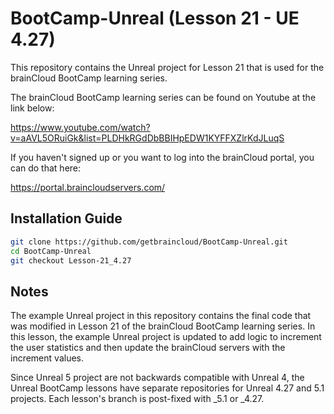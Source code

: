 # BootCamp-Unreal (Lesson 21 - UE 4.27)

This repository contains the Unreal project for Lesson 21 that is used for the brainCloud BootCamp learning series.

The brainCloud BootCamp learning series can be found on Youtube at the link below:

https://www.youtube.com/watch?v=aAVL5ORuiGk&list=PLDHkRGdDbBBIHpEDW1KYFFXZlrKdJLuqS


If you haven't signed up or you want to log into the brainCloud portal, you can do that here:

https://portal.braincloudservers.com/


## Installation Guide

```bash
git clone https://github.com/getbraincloud/BootCamp-Unreal.git
cd BootCamp-Unreal
git checkout Lesson-21_4.27
```

## Notes

The example Unreal project in this repository contains the final code that was modified in Lesson 21 of the brainCloud BootCamp learning series. In this lesson, the example Unreal project is updated to add logic to increment the user statistics and then update the brainCloud servers with the increment values.

Since Unreal 5 project are not backwards compatible with Unreal 4, the Unreal BootCamp lessons have separate repositories for Unreal 4.27 and 5.1 projects. Each lesson's branch is post-fixed with _5.1 or _4.27.

